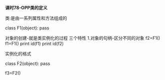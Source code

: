 **课时78-OPP类的定义**

类:是由一系列属性和方法组成的

class F1(object):
	pass

对象的创建-就是类实例化的过程
三个特性
1.对象的句柄-区分不同的对象
f2=F1()
f1=F1()
print id(f1)
print id(f2)

实例化的格式

class F2(object):
	pass

f3=F2()
